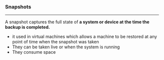 ### Snapshots
---
A snapshot captures the full state of **a system or device at the time the backup is completed.** 
- it used in virtual machines which allows a machine to be restored at any point of time when the snapshot was taken 
- They can be taken live or when the system is running 
- They consume space 



